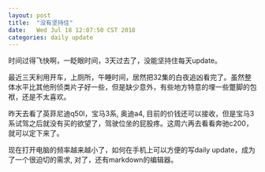 ```yaml
---
layout: post
title:  "没有坚持住"
date:   Wed Jul 18 12:07:50 CST 2018
categories: daily update
---
```



时间过得飞快啊，一眨眼时间，3天过去了，没能坚持住每天update。


最近三天利用开车，上厕所，午睡时间，居然把32集的白夜追凶看完了。虽然整体水平比其他刑侦类片子好一些，但是缺少意外，有些地方特意的埋一些蹩脚的包袱，还是不太喜欢。


昨天去看了英菲尼迪q50l，宝马3系, 奥迪a4, 目前的价钱还可以接收，但是宝马3系试驾之后就没有买的欲望了，驾驶位坐的屁股疼。这周六再去看看奔驰c200，就可以定下来了。


现在打开电脑的频率越来越小了，如何在手机上可以方便的写daily update，成为了一个很迫切的需求, 对了，还有markdown的编辑器。
